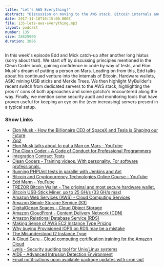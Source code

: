 ```yaml
---
title: "Let's AWS Everything!"
abstract: "Discussion on moving to the AWS stack, Bitcoin internals and Tests = Confidence"
date: 2017-11-18T10:15:00.000Z
file: 135-lets-aws-everything.mp3
layout: podcast
number: 135
size: 28825909
duration: 2886
---
```


In this week's episode Edd and Mick catch-up after another long hiatus (sorry about that).
We start off by discussing principles mentioned in the Clean Coder book, gaining confidence in code by way of tests, and Elon Musk's dream of putting a person on Mars.
Leading on from this, Edd talks about his continued venture into the internals of Bitcoin, Hardware wallets, ASIC mining USB sticks and Merkle Trees.
We then highlight MyBuilder's recent switch from dedicated servers to the AWS stack, highlighting the pros n' cons of both approaches and some gotcha's encountered along the way.
Finally, we mention some security audit and monitoring tools that have proven useful for keeping an eye on the (ever increasing) servers present in a typical setup.

### Show Links

- [Elon Musk - How the Billionaire CEO of SpaceX and Tesla is Shaping our Future](https://www.amazon.co.uk/Elon-Musk-Billionaire-SpaceX-Shaping/dp/075355562X)
- [Zip2](https://en.wikipedia.org/wiki/Zip2)
- [Elon Musk talks about to put a Man on Mars - YouTube](https://www.youtube.com/watch?v=9JJoleCYGOE)
- [The Clean Coder - A Code of Conduct for Professional Programmers](https://www.amazon.co.uk/Clean-Coder-Conduct-Professional-Programmers/dp/0137081073)
- [Integration Contract Tests](https://martinfowler.com/bliki/IntegrationContractTest.html)
- [Clean Coders - Training videos. With personality. For software professionals.](https://cleancoders.com/)
- [Running PHPUnit tests in parallel with Jenkins and Ant](http://tech.mybuilder.com/parallel-phpunit-tests/)
- [Bitcoin and Cryptocurrency Technologies Online Course - YouTube](https://www.youtube.com/channel/UCNcSSleedtfyDuhBvOQzFzQ)
- [Edd Mann - YouTube](https://www.youtube.com/channel/UChhKT3Y2QWB_FhBDlKj-Tog/videos)
- [TREZOR Bitcoin Wallet - The original and most secure hardware wallet.](https://trezor.io/)
- [Bitcoin USB-Stick Miner, up to 25 GH/s (33 GH/s max)](https://www.amazon.co.uk/Bitcoin-USB-Stick-bitshopper-GekkoScience-2Pac/dp/B0718WLSHV)
- [Amazon Web Services (AWS) - Cloud Computing Services](https://aws.amazon.com/)
- [Amazon Simple Storage Service (S3)](https://aws.amazon.com/s3/)
- [DigitalOcean Spaces - Cloud Object Storage](https://www.digitalocean.com/products/object-storage/)
- [Amazon CloudFront - Content Delivery Network (CDN)](https://aws.amazon.com/cloudfront/)
- [Amazon Relational Database Service (RDS)](https://aws.amazon.com/rds/)
- [Making Sense of AWS EC2 Instance Type Pricing](https://www.botmetric.com/blog/aws-ec2-instance-type-pricing-ecu-vs-vcpu/)
- [Why buying Provisioned IOPS on RDS may be a mistake](http://blog.textit.in/why-buying-provisioned-iops-on-rds-may-be-a-mistake)
- [The Misunderstood t2 Instance Type](https://www.trek10.com/blog/t2-instance-type/)
- [A Cloud Guru - Cloud computing certification training for the Amazon Cloud](https://acloud.guru/)
- [Lynis - Security auditing tool for Unix/Linux systems](https://cisofy.com/lynis/)
- [AIDE - Advanced Intrusion Detection Environment](http://aide.sourceforge.net/)
- [Email notifications upon available package updates with cron-apt](https://www.debuntu.org/how-to-email-notification-upon-available-package-updates-with-cron-apt/)
